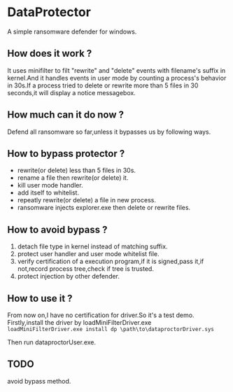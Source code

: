 # DataProtector

A simple ransomware defender for windows.

## How does it work ?

It uses minifilter to filt "rewrite" and "delete" events with filename's suffix in kernel.And it handles events in user mode by counting a process's behavior in 30s.If a process tried to delete or rewrite more than 5 files in 30 seconds,it will display a notice messagebox.

## How much can it do now ?

Defend all ransomware so far,unless it bypasses us by following ways.

## How to bypass protector ?

* rewrite(or delete) less than 5 files in 30s.
* rename a file then rewrite(or delete) it.
* kill user mode handler.
* add itself to whitelist.
* repeatly rewrite(or delete) a file in new process.
* ransomware injects explorer.exe then delete or rewrite files.

## How to avoid bypass ?

1. detach file type in kernel instead of matching suffix.
2. protect user handler and user mode whitelist file.
3. verify certification of a execution program,if it is signed,pass it,if not,record process tree,check if tree is trusted.
4. protect injection by other defender.

## How to use it ?

From now on,I have no certification for driver.So it's a test demo.
Firstly,install the driver by loadMiniFilterDriver.exe 
`loadMiniFilterDriver.exe install dp \path\to\dataproctorDriver.sys`

Then run dataproctorUser.exe.

## TODO

avoid bypass method.
